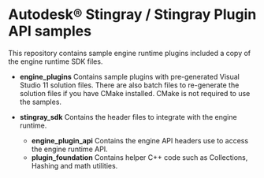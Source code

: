 # Autodesk® Stingray / Stingray Plugin API samples

This repository contains sample engine runtime plugins included a copy of the engine runtime SDK files.

* **engine_plugins** Contains sample plugins with pre-generated Visual Studio 11 solution files. There are also batch files to re-generate the solution files if you have CMake installed. CMake is not required to use the samples.

* **stingray_sdk** Contains the header files to integrate with the engine runtime.

  * **engine_plugin_api** Contains the engine API headers use to access the engine runtime API.
  * **plugin_foundation** Contains helper C++ code such as Collections, Hashing and math utilities.
